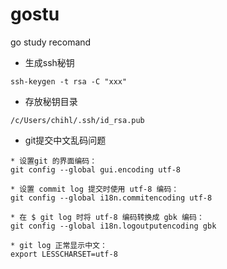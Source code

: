 # gostu
go study recomand

* 生成ssh秘钥
```
ssh-keygen -t rsa -C "xxx"
```
* 存放秘钥目录
```
/c/Users/chihl/.ssh/id_rsa.pub
```
* git提交中文乱码问题
```
* 设置git 的界面编码：
git config --global gui.encoding utf-8

* 设置 commit log 提交时使用 utf-8 编码：
git config --global i18n.commitencoding utf-8

* 在 $ git log 时将 utf-8 编码转换成 gbk 编码：
git config --global i18n.logoutputencoding gbk

* git log 正常显示中文：
export LESSCHARSET=utf-8
```